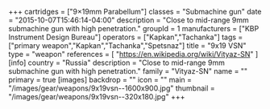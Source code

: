 +++
cartridges = ["9×19mm Parabellum"]
classes = "Submachine gun"
date = "2015-10-07T15:46:14-04:00"
description = "Close to mid-range 9mm submachine gun with high penetration."
groupId = 1
manufacturers = ["KBP Instrument Design Bureau"]
operators = ["Kapkan","Tachanka"]
tags = ["primary weapon","Kapkan","Tachanka","Spetsnaz"]
title = "9x19 VSN"
type = "weapon"
references = [
  "https://en.wikipedia.org/wiki/Vityaz-SN"
]
[info]
  country = "Russia"
  description = "Close to mid-range 9mm submachine gun with high penetration."
  family = "Vityaz-SN"
  name = ""
  primary = true
[images]
  backdrop = ""
  icon = ""
  main = "/images/gear/weapons/9x19vsn--1600x900.jpg"
  thumbnail = "/images/gear/weapons/9x19vsn--320x180.jpg"
+++
